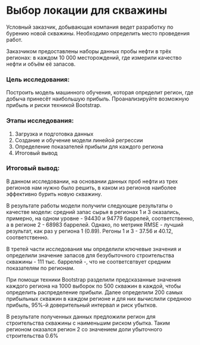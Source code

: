 
# Выбор локации для скважины

Условный заказчик, добывающая компания ведет разработку по бурению новой скважины. Необходимо определить место проведения работ.

Заказчиком предоставлены наборы данных пробы нефти в трёх регионах: в каждом 10 000 месторождений, где измерили качество нефти и объём её запасов.

### Цель исследования:
Построить модель машинного обучения, которая определит регион, где добыча принесёт наибольшую прибыль. Проанализируйте возможную прибыль и риски техникой Bootstrap.

### Этапы исследования:
1. Загрузка и подготовка данных
2. Создание и обучение модели линейой регрессии
3. Определение показателей прибыли для каждого региона
5. Итоговый вывод

### Итоговый вывод:
В данном исследовании, на основании данных проб нефти из трех регионов нам нужно было решить, в каком из регионов наиболее эффективно бурить новую скважину.

В результате работы модели получили следующие результаты о качестве модели: средний запас сырья в регионах 1 и 3 оказались, примерно, на одном уровне - 94430 и 94779 баррелей, соответственно, а в регионе 2 - 68983 баррелей. Однако, по метрике RMSE - лучший результат, как раз у региона 1 (0.89). Регоны 1 и 3 - 37.56 и 40.12, соответственно.

В третей части исследования мы определили ключевые значения и определили значение запасов для безубыточного строительства скважины - 111 тыс. баррелей -, что не соответсвтвует средним показателям по регионам.

При помощи техники Bootstrap разделили предсказанные значения каждого региона на 1000 выборок по 500 скважин в каждой, чтобы определить распределение прибыли. Далее определили 200 самых прибыльных скважин в каждом регионе и для них вычислили среднюю прибыль, 95%-й доверительный интервал и риск убытков.

В результате полученных данных предложили регион для строительства скважины с наименьшим риском убытка. Таким регионом оказался регион 2 со значением доли убыточного строительства 0.6%
